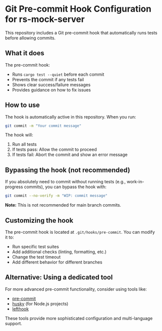 # Git Pre-commit Hook Configuration for rs-mock-server

This repository includes a Git pre-commit hook that automatically runs tests before allowing commits.

## What it does

The pre-commit hook:

-   Runs `cargo test --quiet` before each commit
-   Prevents the commit if any tests fail
-   Shows clear success/failure messages
-   Provides guidance on how to fix issues

## How to use

The hook is automatically active in this repository. When you run:

```bash
git commit -m "Your commit message"
```

The hook will:

1. Run all tests
2. If tests pass: Allow the commit to proceed
3. If tests fail: Abort the commit and show an error message

## Bypassing the hook (not recommended)

If you absolutely need to commit without running tests (e.g., work-in-progress commits), you can bypass the hook with:

```bash
git commit --no-verify -m "WIP: commit message"
```

**Note:** This is not recommended for main branch commits.

## Customizing the hook

The pre-commit hook is located at `.git/hooks/pre-commit`. You can modify it to:

-   Run specific test suites
-   Add additional checks (linting, formatting, etc.)
-   Change the test timeout
-   Add different behavior for different branches

## Alternative: Using a dedicated tool

For more advanced pre-commit functionality, consider using tools like:

-   [pre-commit](https://pre-commit.com/)
-   [husky](https://github.com/typicode/husky) (for Node.js projects)
-   [lefthook](https://github.com/evilmartians/lefthook)

These tools provide more sophisticated configuration and multi-language support.
